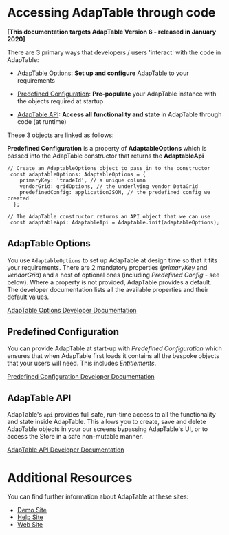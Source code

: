 # Accessing AdapTable through code

**[This documentation targets AdapTable Version 6 - released in January 2020]**

There are 3 primary ways that developers / users 'interact' with the code in AdapTable:

- [AdapTable Options](./interfaces/_adaptableOptions_adaptableOptions_.adaptableOptions.html): **Set up and configure** AdapTable to your requirements

- [Predefined Configuration](./interfaces/_predefinedconfig_predefinedconfig_.predefinedconfig.html): **Pre-populate** your AdapTable instance with the objects required at startup 

- [AdapTable API](interfaces/_api_adaptableApi_.adaptableApi.html): **Access all functionality and state** in AdapTable through code (at runtime) 

These 3 objects are linked as follows: 

**Predefined Configuration** is a property of **AdaptableOptions** which is passed into the AdapTable constructor that returns the **AdaptableApi**

```tsx
// Create an AdaptableOptions object to pass in to the constructor
 const adaptableOptions: AdaptableOptions = {
    primaryKey: 'tradeId', // a unique column
    vendorGrid: gridOptions, // the underlying vendor DataGrid
    predefinedConfig: applicationJSON, // the predefined config we created
  };

// The AdapTable constructor returns an API object that we can use
 const adaptableApi: AdaptableApi = Adaptable.init(adaptableOptions);
```

## AdapTable Options

You use `AdaptableOptions` to set up AdapTable at design time so that it fits your requirements. There are 2 mandatory properties (_primaryKey_ and _vendorGrid_) and a host of optional ones (including _Predefined Config_ - see below). Where a property is not provided, AdapTable provides a default. The developer documentation lists all the available properties and their default values.

[AdapTable Options Developer Documentation](./interfaces/_adaptableOptions_adaptableOptions_.adaptableOptions.html)

## Predefined Configuration

You can provide  AdapTable at start-up with _Predefined Configuration_ which ensures that when AdapTable first loads it contains all the bespoke objects that your users will need. This includes *Entitlements*.

[Predefined Configuration Developer Documentation](./interfaces/_predefinedconfig_predefinedconfig_.predefinedconfig.html)


## AdapTable API

AdapTable's `api` provides full safe, run-time access to all the functionality and state inside AdapTable. This allows you to create, save and delete AdapTable objects in your our screens bypassing AdapTable's UI, or to access the Store in a safe non-mutable manner.

[AdapTable API Developer Documentation](interfaces/_api_adaptableApi_.adaptableApi.html)


# Additional Resources

You can find further information about AdapTable at these sites:

- [Demo Site](https://demo.adaptabletools.com)
- [Help Site](https://adaptabletools.zendesk.com/hc/en-us)
- [Web Site](http://www.adaptabletools.com)

